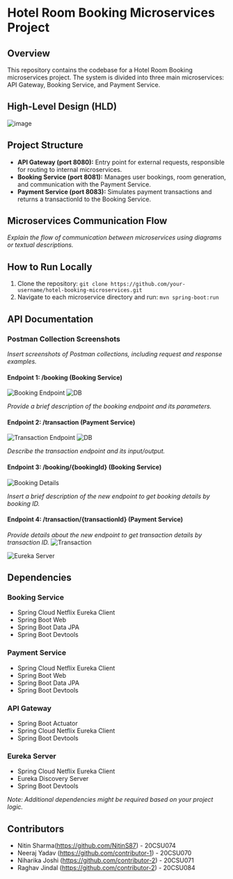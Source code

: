# Hotel Room Booking Microservices Project

## Overview

This repository contains the codebase for a Hotel Room Booking microservices project. The system is divided into three main microservices: API Gateway, Booking Service, and Payment Service.

## High-Level Design (HLD)

![image](https://github.com/NitinS87/hotel-booking-ms/assets/80587065/601c40f4-7760-4ef7-acc7-15281c86b94a)



## Project Structure

- **API Gateway (port 8080):** Entry point for external requests, responsible for routing to internal microservices.
- **Booking Service (port 8081):** Manages user bookings, room generation, and communication with the Payment Service.
- **Payment Service (port 8083):** Simulates payment transactions and returns a transactionId to the Booking Service.

## Microservices Communication Flow

*Explain the flow of communication between microservices using diagrams or textual descriptions.*

## How to Run Locally

1. Clone the repository: `git clone https://github.com/your-username/hotel-booking-microservices.git`
2. Navigate to each microservice directory and run: `mvn spring-boot:run`

## API Documentation

### Postman Collection Screenshots

*Insert screenshots of Postman collections, including request and response examples.*

#### Endpoint 1: /booking (Booking Service)

![Booking Endpoint](https://github.com/NitinS87/hotel-booking-ms/assets/80587065/9b953628-5c3f-4044-8723-ead39ca7dbc1)
![DB](https://github.com/NitinS87/hotel-booking-ms/assets/80587065/399478ff-ec41-4988-84ca-9bb3bafd10ee)



*Provide a brief description of the booking endpoint and its parameters.*

#### Endpoint 2: /transaction (Payment Service)

![Transaction Endpoint](https://github.com/NitinS87/hotel-booking-ms/assets/80587065/e73d8a68-1c12-4723-a123-ba97accba68a)
![DB](https://github.com/NitinS87/hotel-booking-ms/assets/80587065/4f359d3e-3a01-41cc-8d22-27733f9285b3)


*Describe the transaction endpoint and its input/output.*

#### Endpoint 3: /booking/{bookingId} (Booking Service)
![Booking Details](https://github.com/NitinS87/hotel-booking-ms/assets/80587065/7877c846-39e5-4ad4-8b92-54669323fb95)


*Insert a brief description of the new endpoint to get booking details by booking ID.*

#### Endpoint 4: /transaction/{transactionId} (Payment Service)

*Provide details about the new endpoint to get transaction details by transaction ID.*
![Transaction](https://github.com/NitinS87/hotel-booking-ms/assets/80587065/ad9228c7-9da3-439a-adda-b79f6140510d)

![Eureka Server](https://github.com/NitinS87/hotel-booking-ms/assets/80587065/2192b06d-5411-4826-9c75-b621530cd69c)


## Dependencies

### Booking Service

- Spring Cloud Netflix Eureka Client
- Spring Boot Web
- Spring Boot Data JPA
- Spring Boot Devtools

### Payment Service

- Spring Cloud Netflix Eureka Client
- Spring Boot Web
- Spring Boot Data JPA
- Spring Boot Devtools

### API Gateway

- Spring Boot Actuator
- Spring Cloud Netflix Eureka Client
- Spring Boot Devtools

### Eureka Server

- Spring Cloud Netflix Eureka Client
- Eureka Discovery Server
- Spring Boot Devtools

*Note: Additional dependencies might be required based on your project logic.*

## Contributors

- Nitin Sharma(https://github.com/NitinS87) - 20CSU074
- Neeraj Yadav (https://github.com/contributor-1) - 20CSU070
- Niharika Joshi (https://github.com/contributor-2) - 20CSU071
- Raghav Jindal (https://github.com/contributor-2) - 20CSU084
